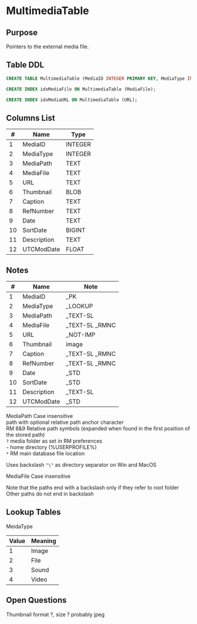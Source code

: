 # MultimediaTable

## Purpose

Pointers to the external media file.

## Table DDL

``` SQL
CREATE TABLE MultimediaTable (MediaID INTEGER PRIMARY KEY, MediaType INTEGER, MediaPath TEXT, MediaFile TEXT COLLATE RMNOCASE, URL TEXT, Thumbnail BLOB, Caption TEXT COLLATE RMNOCASE, RefNumber TEXT COLLATE RMNOCASE, Date TEXT, SortDate BIGINT, Description TEXT, UTCModDate FLOAT );

CREATE INDEX idxMediaFile ON MultimediaTable (MediaFile);

CREATE INDEX idxMediaURL ON MultimediaTable (URL);
```

## Columns List

| #   | Name        | Type    |
| --- | ----------- | ------- |
| 1   | MediaID     | INTEGER |
| 2   | MediaType   | INTEGER |
| 3   | MediaPath   | TEXT    |
| 4   | MediaFile   | TEXT    |
| 5   | URL         | TEXT    |
| 6   | Thumbnail   | BLOB    |
| 7   | Caption     | TEXT    |
| 8   | RefNumber   | TEXT    |
| 9   | Date        | TEXT    |
| 10  | SortDate    | BIGINT  |
| 11  | Description | TEXT    |
| 12  | UTCModDate  | FLOAT   |

## Notes

| #   | Name        | Note            |
| --- | ----------- | --------------- |
| 1   | MediaID     | _PK             |
| 2   | MediaType   | _LOOKUP         |
| 3   | MediaPath   | _TEXT-SL        |
| 4   | MediaFile   | _TEXT-SL  _RMNC |
| 5   | URL         | _NOT-IMP        |
| 6   | Thumbnail   | image           |
| 7   | Caption     | _TEXT-SL  _RMNC |
| 8   | RefNumber   | _TEXT-SL  _RMNC |
| 9   | Date        | _STD            |
| 10  | SortDate    | _STD            |
| 11  | Description | _TEXT-SL        |
| 12  | UTCModDate  | _STD            |



MediaPath  Case insensitive\
    path with optional relative path anchor character\
    RM 8&9 Relative path symbols (expanded when found in the first position of the stored path)\
    `?`    media folder as set in RM preferences\
    `~`    home directory  (%USERPROFILE%)\
    `*`    RM main database file location

Uses backslash `"\"` as directory separator on Win and MacOS

MediaFile   Case insensitive

Note that the paths end with a backslash only if they refer to root folder
Other paths do not end in backslash

## Lookup Tables

MeidaType

| Value | Meaning |
| :---- | :------ |
| 1     | Image   |
| 2     | File    |
| 3     | Sound   |
| 4     | Video   |

## Open Questions

Thumbnail
format ?, size ?
probably jpeg



